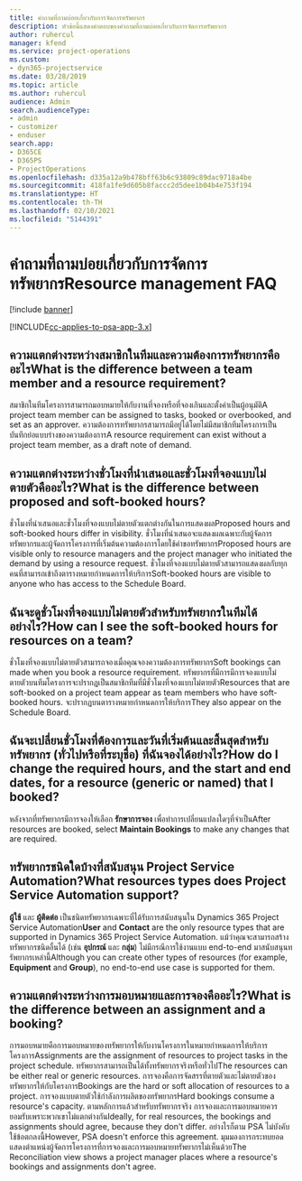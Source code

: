 ```yaml
---
title: คำถามที่ถามบ่อยเกี่ยวกับการจัดการทรัพยากร
description: หัวข้อนี้แสดงคำตอบของคำถามที่ถามบ่อยเกี่ยวกับการจัดการทรัพยากร
author: ruhercul
manager: kfend
ms.service: project-operations
ms.custom:
- dyn365-projectservice
ms.date: 03/28/2019
ms.topic: article
ms.author: ruhercul
audience: Admin
search.audienceType:
- admin
- customizer
- enduser
search.app:
- D365CE
- D365PS
- ProjectOperations
ms.openlocfilehash: d335a12a9b478bff63b6c93809c89dac9718a4be
ms.sourcegitcommit: 418fa1fe9d605b8faccc2d5dee1b04b4e753f194
ms.translationtype: HT
ms.contentlocale: th-TH
ms.lasthandoff: 02/10/2021
ms.locfileid: "5144391"
---
```

# <a name="resource-management-faq"></a><span data-ttu-id="99576-103">คำถามที่ถามบ่อยเกี่ยวกับการจัดการทรัพยากร</span><span class="sxs-lookup"><span data-stu-id="99576-103">Resource management FAQ</span></span>

[!include [banner](../includes/psa-now-project-operations.md)]

[!INCLUDE[cc-applies-to-psa-app-3.x](../includes/cc-applies-to-psa-app-3x.md)]

## <a name="what-is-the-difference-between-a-team-member-and-a-resource-requirement"></a><span data-ttu-id="99576-104">ความแตกต่างระหว่างสมาชิกในทีมและความต้องการทรัพยากรคืออะไร</span><span class="sxs-lookup"><span data-stu-id="99576-104">What is the difference between a team member and a resource requirement?</span></span>

<span data-ttu-id="99576-105">สมาชิกในทีมโครงการสามารถมอบหมายให้กับงานที่จองหรือที่จองเกินและตั้งค่าเป็นผู้อนุมัติ</span><span class="sxs-lookup"><span data-stu-id="99576-105">A project team member can be assigned to tasks, booked or overbooked, and set as an approver.</span></span> <span data-ttu-id="99576-106">ความต้องการทรัพยากรสามารถมีอยู่ได้โดยไม่มีสมาชิกทีมโครงการเป็นบันทึกย่อแบบร่างของความต้องการ</span><span class="sxs-lookup"><span data-stu-id="99576-106">A resource requirement can exist without a project team member, as a draft note of demand.</span></span> 

## <a name="what-is-the-difference-between-proposed-and-soft-booked-hours"></a><span data-ttu-id="99576-107">ความแตกต่างระหว่างชั่วโมงที่นำเสนอและชั่วโมงที่จองแบบไม่ตายตัวคืออะไร?</span><span class="sxs-lookup"><span data-stu-id="99576-107">What is the difference between proposed and soft-booked hours?</span></span>

<span data-ttu-id="99576-108">ชั่วโมงที่นำเสนอและชั่วโมงที่จองแบบไม่ตายตัวแตกต่างกันในการแสดงผล</span><span class="sxs-lookup"><span data-stu-id="99576-108">Proposed hours and soft-booked hours differ in visibility.</span></span> <span data-ttu-id="99576-109">ชั่วโมงที่นำเสนอจะแสดงผลเฉพาะกับผู้จัดการทรัพยากรและผู้จัดการโครงการที่เริ่มต้นความต้องการโดยใช้คำขอทรัพยากร</span><span class="sxs-lookup"><span data-stu-id="99576-109">Proposed hours are visible only to resource managers and the project manager who initiated the demand by using a resource request.</span></span> <span data-ttu-id="99576-110">ชั่วโมงที่จองแบบไม่ตายตัวสามารถแสดงผลกับทุกคนที่สามารถเข้าถึงตารางหมายกำหนดการให้บริการ</span><span class="sxs-lookup"><span data-stu-id="99576-110">Soft-booked hours are visible to anyone who has access to the Schedule Board.</span></span>

## <a name="how-can-i-see-the-soft-booked-hours-for-resources-on-a-team"></a><span data-ttu-id="99576-111">ฉันจะดูชั่วโมงที่จองแบบไม่ตายตัวสำหรับทรัพยากรในทีมได้อย่างไร?</span><span class="sxs-lookup"><span data-stu-id="99576-111">How can I see the soft-booked hours for resources on a team?</span></span>

<span data-ttu-id="99576-112">ชั่วโมงที่จองแบบไม่ตายตัวสามารถจองเมื่อคุณจองความต้องการทรัพยากร</span><span class="sxs-lookup"><span data-stu-id="99576-112">Soft bookings can made when you book a resource requirement.</span></span> <span data-ttu-id="99576-113">ทรัพยากรที่มีการมีการจองแบบไม่ตายตัวบนทีมโครงการจะปรากฏเป็นสมาชิกทีมที่มีชั่วโมงที่จองแบบไม่ตายตัว</span><span class="sxs-lookup"><span data-stu-id="99576-113">Resources that are soft-booked on a project team appear as team members who have soft-booked hours.</span></span> <span data-ttu-id="99576-114">จะปรากฏบนตารางหมายกำหนดการให้บริการ</span><span class="sxs-lookup"><span data-stu-id="99576-114">They also appear on the Schedule Board.</span></span>

## <a name="how-do-i-change-the-required-hours-and-the-start-and-end-dates-for-a-resource-generic-or-named-that-i-booked"></a><span data-ttu-id="99576-115">ฉันจะเปลี่ยนชั่วโมงที่ต้องการและวันที่เริ่มต้นและสิ้นสุดสำหรับทรัพยากร (ทั่วไปหรือที่ระบุชื่อ) ที่ฉันจองได้อย่างไร?</span><span class="sxs-lookup"><span data-stu-id="99576-115">How do I change the required hours, and the start and end dates, for a resource (generic or named) that I booked?</span></span>

<span data-ttu-id="99576-116">หลังจากที่ทรัพยากรมีการจองให้เลือก **รักษาการจอง** เพื่อทำการเปลี่ยนแปลงใดๆที่จำเป็น</span><span class="sxs-lookup"><span data-stu-id="99576-116">After resources are booked, select **Maintain Bookings** to make any changes that are required.</span></span>

## <a name="what-resources-types-does-project-service-automation-support"></a><span data-ttu-id="99576-117">ทรัพยากรชนิดใดบ้างที่สนับสนุน Project Service Automation?</span><span class="sxs-lookup"><span data-stu-id="99576-117">What resources types does Project Service Automation support?</span></span>

<span data-ttu-id="99576-118">**ผู้ใช้** และ **ผู้ติดต่อ** เป็นชนิดทรัพยากรเฉพาะที่ได้รับการสนับสนุนใน Dynamics 365 Project Service Automation</span><span class="sxs-lookup"><span data-stu-id="99576-118">**User** and **Contact** are the only resource types that are supported in Dynamics 365 Project Service Automation.</span></span> <span data-ttu-id="99576-119">แม้ว่าคุณจะสามารถสร้างทรัพยากรชนิดอื่นได้ (เช่น **อุปกรณ์** และ **กลุ่ม**) ไม่มีกรณีการใช้งานแบบ end-to-end มาสนับสนุนทรัพยากรเหล่านี้</span><span class="sxs-lookup"><span data-stu-id="99576-119">Although you can create other types of resources (for example, **Equipment** and **Group**), no end-to-end use case is supported for them.</span></span>

## <a name="what-is-the-difference-between-an-assignment-and-a-booking"></a><span data-ttu-id="99576-120">ความแตกต่างระหว่างการมอบหมายและการจองคืออะไร?</span><span class="sxs-lookup"><span data-stu-id="99576-120">What is the difference between an assignment and a booking?</span></span>

<span data-ttu-id="99576-121">การมอบหมายคือการมอบหมายของทรัพยากรให้กับงานโครงการในหมายกำหนดการให้บริการโครงการ</span><span class="sxs-lookup"><span data-stu-id="99576-121">Assignments are the assignment of resources to project tasks in the project schedule.</span></span> <span data-ttu-id="99576-122">ทรัพยากรสามารถเป็นได้ทั้งทรัพยากรจริงหรือทั่วไป</span><span class="sxs-lookup"><span data-stu-id="99576-122">The resources can be either real or generic resources.</span></span> <span data-ttu-id="99576-123">การจองคือการจัดสรรที่ตายตัวและไม่ตายตัวของทรัพยากรให้กับโครงการ</span><span class="sxs-lookup"><span data-stu-id="99576-123">Bookings are the hard or soft allocation of resources to a project.</span></span> <span data-ttu-id="99576-124">การจองแบบตายตัวใช้กำลังการผลิตของทรัพยากร</span><span class="sxs-lookup"><span data-stu-id="99576-124">Hard bookings consume a resource's capacity.</span></span> <span data-ttu-id="99576-125">ตามหลักการแล้วสำหรับทรัพยากรจริง การจองและการมอบหมายควรยอมรับเพราะพวกเขาไม่แตกต่างกัน</span><span class="sxs-lookup"><span data-stu-id="99576-125">Ideally, for real resources, the bookings and assignments should agree, because they don't differ.</span></span> <span data-ttu-id="99576-126">อย่างไรก็ตาม PSA ไม่บังคับใช้ข้อตกลงนี้</span><span class="sxs-lookup"><span data-stu-id="99576-126">However, PSA doesn't enforce this agreement.</span></span> <span data-ttu-id="99576-127">มุมมองการกระทบยอดแสดงตำแหน่งผู้จัดการโครงการที่การจองและการมอบหมายทรัพยากรไม่เห็นด้วย</span><span class="sxs-lookup"><span data-stu-id="99576-127">The Reconciliation view shows a project manager places where a resource's bookings and assignments don't agree.</span></span>
